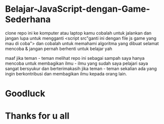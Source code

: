 # Belajar-JavaScript-dengan-Game-Sederhana

clone repo ini ke komputer atau laptop kamu
cobalah untuk jalankan dan jangan lupa untuk mengganti <script src"ganti ini dengan file js game yang mau di coba"></script>
dan cobalah untuk memahami algoritma yang dibuat
selamat mencoba & jangan pernah berhenti untuk belajar yah


maaf jika teman - teman melihat repo ini sebagai sampah
saya hanya mencoba untuk membagikan ilmu - ilmu yang sudah saya pelajari
saya sangat bersyukur dan berterimakasih jika teman - teman sekalian ada yang ingin berkontribusi dan membagikan ilmu kepada orang lain.

# Goodluck
# Thanks for u all
